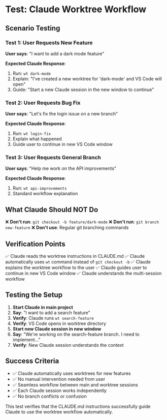 # Test: Claude Worktree Workflow

## Scenario Testing

### Test 1: User Requests New Feature

**User says**: "I want to add a dark mode feature"

**Expected Claude Response**:
1. Run: `wt dark-mode`
2. Explain: "I've created a new worktree for 'dark-mode' and VS Code will open"
3. Guide: "Start a new Claude session in the new window to continue"

### Test 2: User Requests Bug Fix

**User says**: "Let's fix the login issue on a new branch"

**Expected Claude Response**:
1. Run: `wt login-fix`
2. Explain what happened
3. Guide user to continue in new VS Code window

### Test 3: User Requests General Branch

**User says**: "Help me work on the API improvements"

**Expected Claude Response**:
1. Run: `wt api-improvements`
2. Standard workflow explanation

## What Claude Should NOT Do

❌ **Don't run**: `git checkout -b feature/dark-mode`
❌ **Don't run**: `git branch new-feature`
❌ **Don't use**: Regular git branching commands

## Verification Points

✅ Claude reads the worktree instructions in CLAUDE.md
✅ Claude automatically uses `wt` command instead of `git checkout -b`
✅ Claude explains the worktree workflow to the user
✅ Claude guides user to continue in new VS Code window
✅ Claude understands the multi-session workflow

## Testing the Setup

1. **Start Claude in main project**
2. **Say**: "I want to add a search feature"
3. **Verify**: Claude runs `wt search-feature`
4. **Verify**: VS Code opens in worktree directory
5. **Start new Claude session in new window**
6. **Say**: "We're working on the search-feature branch. I need to implement..."
7. **Verify**: New Claude session understands the context

## Success Criteria

- ✅ Claude automatically uses worktrees for new features
- ✅ No manual intervention needed from user
- ✅ Seamless workflow between main and worktree sessions
- ✅ Each Claude session works independently
- ✅ No branch conflicts or confusion

This test verifies that the CLAUDE.md instructions successfully guide Claude to use the worktree workflow automatically.